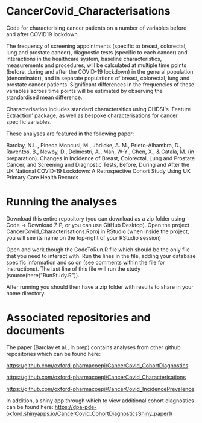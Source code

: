 # CancerCovid_Characterisations

Code for characterising cancer patients on a number of variables before and after COVID19 lockdown.

The frequency of screening appointments (specific to breast, colorectal, lung and prostate cancer), diagnostic tests (specific to each cancer) and interactions in the healthcare system, baseline characteristics, measurements and procedures, will be calculated at multiple time points (before, during and after the COVID-19 lockdown) in the general population (denominator), and in separate populations of breast, colorectal, lung and prostate cancer patients. Significant differences in the frequencies of these variables across time points will be estimated by observing the standardised mean difference.

Characterisation includes standard charactersitics using OHDSI's 'Feature Extraction' package, as well as bespoke characterisations for cancer specific variables.

These analyses are featured in the following paper:

Barclay, N.L., Pineda Moncusi, M., Jödicke, A. M., Prieto-Alhambra, D., Raventós, B., Newby, D., Delmestri, A., Man, W-Y., Chen, X., & Català, M. (in preparation). Changes in Incidence of Breast, Colorectal, Lung and Prostate Cancer, and Screening and Diagnostic Tests, Before, During and After the UK National COVID-19 Lockdown: A Retrospective Cohort Study Using UK Primary Care Health Records

# Running the analyses
Download this entire repository (you can download as a zip folder using Code -> Download ZIP, or you can use GitHub Desktop).
Open the project CancerCovid_Characterisations.Rproj in RStudio (when inside the project, you will see its name on the top-right of your RStudio session)

Open and work though the CodeToRun.R file which should be the only file that you need to interact with. Run the lines in the file, adding your database specific information and so on (see comments within the file for instructions). The last line of this file will run the study (source(here("RunStudy.R")).

After running you should then have a zip folder with results to share in your home directory.

# Associated repositories and documents
The paper (Barclay et al., in prep) contains analyses from other github repositories which can be found here:

https://github.com/oxford-pharmacoepi/CancerCovid_CohortDiagnostics

https://github.com/oxford-pharmacoepi/CancerCovid_Characterisations

https://github.com/oxford-pharmacoepi/CancerCovid_IncidencePrevalence

In addition, a shiny app through which to view additional cohort diagnostics can be found here: https://dpa-pde-oxford.shinyapps.io/CancerCovid_CohortDiagnosticsShiny_paper1/

